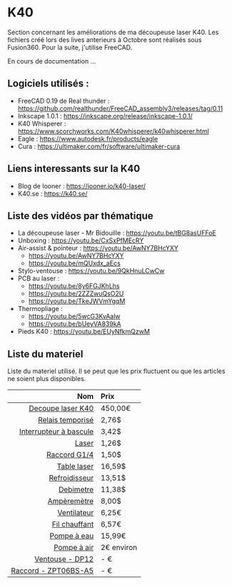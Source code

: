 # K40

Section concernant les améliorations de ma découpeuse laser K40. Les fichiers créé lors des lives anterieurs à Octobre sont réalisés sous Fusion360. Pour la suite, j'utilise FreeCAD.

En cours de documentation ...

## Logiciels utilisés :

- FreeCAD 0.19 de Real thunder : https://github.com/realthunder/FreeCAD_assembly3/releases/tag/0.11
- Inkscape 1.0.1 : https://inkscape.org/release/inkscape-1.0.1/
- K40 Whisperer : https://www.scorchworks.com/K40whisperer/k40whisperer.html
- Eagle : https://www.autodesk.fr/products/eagle
- Cura : https://ultimaker.com/fr/software/ultimaker-cura

## Liens interessants sur la K40

- Blog de Iooner : https://iooner.io/k40-laser/
- K40.se : https://k40.se/

## Liste des vidéos par thématique

- La découpeuse laser - Mr Bidouille : https://youtu.be/tBG8asUFFoE
- Unboxing : https://youtu.be/CxSxPfMEcRY
- Air-assist & pointeur : https://youtu.be/AwNY7BHcYXY
    - https://youtu.be/AwNY7BHcYXY
    - https://youtu.be/mQUxdx_aEcs
- Stylo-ventouse : https://youtu.be/9QkHnuLCwCw
- PCB au laser :
    - https://youtu.be/8y6FGJKhLhs
    - https://youtu.be/2ZZZwuQsO2U
    - https://youtu.be/TkeJWVmYgqM
- Thermopliage :
    - https://youtu.be/5wcG3KvAalw
    - https://youtu.be/bUeyVA839kA
- Pieds K40 : https://youtu.be/EUyNfkmQzwM

## Liste du materiel

Liste du materiel utilisé. Il se peut que les prix fluctuent ou que les articles ne soient plus disponibles.

| Nom | Prix |
|--:|:--|
| [Decoupe laser K40](https://www.amazon.fr/gp/product/B07S7ZB78P/ref=ppx_yo_dt_b_asin_title_o02_s00?ie=UTF8&psc=1) | 450,00€ |
| [Relais temporisé](https://www.aliexpress.com/item/AC-110V-220V-12V-Digital-Time-Delay-Relay-Dual-LED-Display-Cycle-Timer-Control-Switch-Adjustable/32956193400.html?spm=a2g0s.9042311.0.0.27426c37Mf47Zz) | 2,76$ |
| [Interrupteur à bascule](https://www.aliexpress.com/item/5Pcs-SCI-R13-402A-Round-2Pin-ON-OFF-SPST-2Position-Toggle-Switch-3A-250VAC/32833028230.html?spm=a2g0s.9042311.0.0.27426c37Mf47Zz) | 3,42$ |
| [Laser](https://www.aliexpress.com/item/650nm-5mW-Red-Point-Line-Cross-Laser-Module-Head-Glass-Lens-Focusable-Focus-Adjustable-Laser-Diode/32970959152.html?spm=a2g0s.9042311.0.0.27426c37Mf47Zz) | 1,26$ |
| [Raccord G1/4](https://www.aliexpress.com/item/2-Pcs-G1-4-Water-Cooling-Flexible-Hose-Tubing-Fitting-Connector-for-ID-6-10mm-Soft/32598758079.html?spm=a2g0s.9042311.0.0.27426c37Mf47Zz) | 1,50$ |
| [Table laser](https://www.aliexpress.com/item/Laser-Enquipment-Parts-Honeycomb-Working-Table-For-CO2-Laser-Engraver-Cutting-Machine-Shenhui-SH-K40-Stamp/32603523206.html?spm=a2g0s.9042311.0.0.27426c37Mf47Zz) | 16,59$ |
| [Refroidisseur](https://www.aliexpress.com/item/240mm-10-Tubes-Aluminum-alloy-Computer-Radiator-Water-Cooling-Cooler-For-CPU-Heatsink-Exchanger-CPU-Heat/33058497883.html?spm=a2g0s.9042311.0.0.27426c37Mf47Zz) | 13,51$ |
| [Debimetre](https://www.aliexpress.com/item/LED-Thermometer-3-Way-Flow-Meter-For-Water-Cooling-Liquid-Cooler-System-2-Barbs/32822267913.html?spm=a2g0s.9042311.0.0.27426c37Mf47Zz) | 11,38$ |
| [Ampèremètre](https://www.aliexpress.com/item/DC-Ampere-Meter-30mA-85C17-0-30-milliampere-Amp-Analog-Panel-Meter-Current-Ammeter-Co2-Laser/32602637262.html?spm=a2g0s.9042311.0.0.27426c37Mf47Zz) | 8,00$ |
| [Ventilateur](https://www.amazon.fr/gp/product/B002KTVFTE/ref=ppx_yo_dt_b_asin_title_o03_s00?ie=UTF8&psc=1) | 6,25€ |
| [Fil chauffant](https://www.amazon.fr/gp/product/B01BWAZ5EM/ref=ppx_yo_dt_b_asin_title_o03_s00?ie=UTF8&psc=1) | 6,57€ |
| [Pompe à eau](https://www.amazon.fr/gp/product/B01GH82S9O/ref=ppx_yo_dt_b_asin_title_o04_s00?ie=UTF8&psc=1) | 15,99€ |
| [Pompe à air](https://fr.aliexpress.com/item/4000963249751.html) | 2€ environ |
| [Ventouse - DP12](https://fr.aliexpress.com/item/32752677078.html) | - € |
| [Raccord - ZPT06BS-A5](https://fr.aliexpress.com/item/32951263788.html) | - € |
